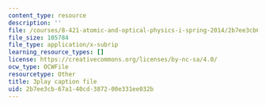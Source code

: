 ```yaml
---
content_type: resource
description: ''
file: /courses/8-421-atomic-and-optical-physics-i-spring-2014/2b7ee3cb67a140cd387200e331ee032b_OIis_b2bSVo.srt
file_size: 105784
file_type: application/x-subrip
learning_resource_types: []
license: https://creativecommons.org/licenses/by-nc-sa/4.0/
ocw_type: OCWFile
resourcetype: Other
title: 3play caption file
uid: 2b7ee3cb-67a1-40cd-3872-00e331ee032b
---
```

